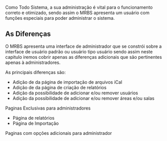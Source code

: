 Como Todo Sistema, a sua administração é vital para o funcionamento correto e otimizado, sendo assim o MRBS apresenta um usuário com funções especiais para poder administrar o sistema.

## As Diferenças

O MRBS apresenta uma interface de administrador que se constrói sobre a interface de usuário padrão ou usuário tipo usuário sendo assim neste capitulo iremos cobrir apenas as diferenças adicionais que são pertinentes apenas à administradores. 

As principais diferenças são:
 -  Adição de da página de importação de arquivos iCal
 - Adição de da página de criação de relatórios
 - Adição da possibilidade de adicionar e/ou remover usuários
 - Adição da possibilidade de adicionar  e/ou remover  áreas e/ou  salas

Paginas Exclusivas para administradores
 - Página de relatórios
 - Página de Importação

Paginas com opções adicionais para administrador
